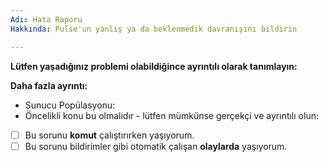 ```yaml
---
Adı: Hata Raporu
Hakkında: Pulse'un yanlış ya da beklenmedik davranışını bildirin

---
```


<!--
Eğer Pulse kullanmakla ilgili bazı sorunlar yaşıyorsanız, lütfen Pulse Discord Server'ına giderek sonunuzu dile getirin;
  https://discord.gg/7PepvrJ
Bu issue tracker sadece özellik istekleriyle ilgili kullanılmalıdır. Temel yardım ile ilgili konulara cevap verilmeyecektir.
-->

**Lütfen yaşadığınız problemi olabildiğince ayrıntılı olarak tanımlayın:**

**Daha fazla ayrıntı:**

- Sunucu Popülasyonu:
- Öncelikli konu bu olmalıdır - lütfen mümkünse gerçekçi ve ayrıntılı olun:

<!--
Eğer bunlardan herhangibiri sizin için geçerliyse checkbox'ları: [ ] => [x] olarak işeretleyin.
-->

- [ ] Bu sorunu **komut** çalıştırırken yaşıyorum.
- [ ] Bu sorunu bildirimler gibi otomatik çalışan **olaylarda** yaşıyorum.
